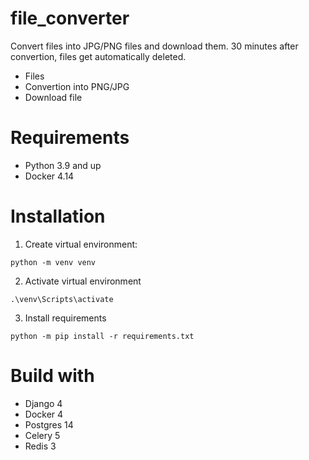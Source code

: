 # file_converter
Convert files into JPG/PNG files and download them.
30 minutes after convertion, files get automatically deleted.

- Files
- Convertion into PNG/JPG
- Download file

# Requirements

* Python 3.9 and up
* Docker 4.14

# Installation 

1. Create virtual environment:

```
python -m venv venv
```

2. Activate virtual environment
```
.\venv\Scripts\activate
```

3. Install requirements

```
python -m pip install -r requirements.txt
```

# Build with
* Django 4
* Docker 4
* Postgres 14
* Celery 5
* Redis 3
